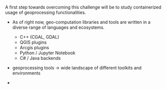 A first step towards overcoming this challenge will be to study containerized usage of geoprocessing functionalities.

- As of right now, geo-computation libraries and tools are written in a diverse range of languages and ecosystems. 
  - C++ (CGAL, GDAL)
  - QGIS plugins
  - Arcgis plugins 
  - Python / Jupyter Notebook
  - C# / Java backends

- geoprocessing tools -> wide landscape of different toolkits and environments
- 